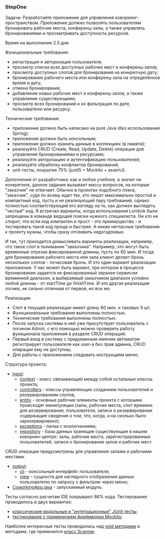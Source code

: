 ### StepOne

Задача: Разработайте приложение для управления коворкинг-пространством. Приложение должно позволять пользователям 
бронировать рабочие места, конференц-залы, а также управлять бронированиями и просматривать доступность ресурсов.

Время на выполнение 2.5 дня.

Функциональные требования: 
- регистрация и авторизация пользователя; 
- просмотр списка всех доступных рабочих мест и конференц-залов; 
- просмотр доступных слотов для бронирования на конкретную дату; 
- бронирование рабочего места или конференц-зала на определённое время и дату; 
- отмена бронирования; 
- добавление новых рабочих мест и конференц-залов, а также управление существующими; 
- просмотр всех бронирований и их фильтрация по дате, пользователю или ресурсу.

Технические требования: 
- приложение должно быть написано на pure Java (без использования Spring); 
- приложение должно быть консольным;
- приложение должно хранить данные в коллекциях (в памяти);
- реализуйте CRUD (Create, Read, Update, Delete) операции для управления бронированиями и ресурсами; 
- реализуйте авторизацию и аутентификацию пользователей; 
- реализуйте обработку конфликтов бронирований; 
- unit-тесты, покрытие 75% (junit5 + Mockito + assertJ).

Дополнения от разработчика: как и любое учебное, а значит не конкретное, данное задание вызывает массу 
вопросов, на которые "заказчик" не отвечает. Обычно в проектах подобного плана, "заказчик", судя по всему 
ищет тех, кто пишет максимально простой и компактный код, пусть и не реализующий пару требований, однако 
полностью соответствующий его взгляду на то, как должен выглядеть "чистый" код. Я встречал варианты, когда 
использования Lombok были запрещены в команде ведущей поиски нужного специалиста. Ни кто не спорит, что если
код компактен и прост - это преимущество - и тестировать такой код проще и быстрее. А некие негласные 
требования к проекту нужны, чтобы сразу отсеивать недогадливых. 

И так, тут приходится домысливать варианты реализации, например, что такое слот в понимании "заказчика". 
Например, это могут быть временные отрезки фиксированной длинны, пусть по 60 мин. И тогда для бронирования 
рабочего места или зала клиент делает бронь нескольких слотов - почасовая бронь. И это один вариант реализации
приложения. У нас может быть вариант, при котором в процессе бронирования задается не фиксированный заранее 
сервисом временной диапазон, а выбираемый заказчиком диапазон условно любой длинны - от startTime до finishTime.
И это другая реализация логики, не сильно отличная от первой, но все же.  

Реализация:
- Слот в текущей реализации имеет длину 60 мин. и таковых 9 шт.
- Функциональные требования выполнены полностью.
- Технические требования выполнены полностью.
- После запуска системы в ней уже присутствует пользователь с логином Admin,
с его помощью можно проверить работу функционала приложения в разделе CRUD 
операций;
- Первый вход в систему с придуманным именем автоматом регистрирует пользователя
как user-a без прав админа, CRUD операции ему не доступны;
- Для работы с приложением следовать инструкциям меню;

Структура проекта:
- [input](https://github.com/JcoderPaul/Evolution_app_development/tree/master/StepOne/src/main/java/me/oldboy/input):
  - [context](https://github.com/JcoderPaul/Evolution_app_development/tree/master/StepOne/src/main/java/me/oldboy/input/context) - класс связывающий между собой остальные классы проекта;
  - [controllers](https://github.com/JcoderPaul/Evolution_app_development/tree/master/StepOne/src/main/java/me/oldboy/input/controllers) - классы управляющие созданием пользователей и резервированием слотов;
  - [entity](https://github.com/JcoderPaul/Evolution_app_development/tree/master/StepOne/src/main/java/me/oldboy/input/entity) - основные рабочие элементы проекта с которыми происходят манипуляции (залы, рабочие места, 
слот времени для резервирования, пользователи, записи о резервировании содержащие сведения о том, что, когда, 
и на сколько было зарезервировано);
  - [exceptions](https://github.com/JcoderPaul/Evolution_app_development/tree/master/StepOne/src/main/java/me/oldboy/input/exeptions) - папка с исключениями;
  - [repository](https://github.com/JcoderPaul/Evolution_app_development/tree/master/StepOne/src/main/java/me/oldboy/input/repository) - базы данных хранящие существующие в нашем коворкин-центре: залы, рабочие места, 
зарегистрированные пользователей, записи о бронировании залов и рабочих мест.

CRUD операции предусмотрены для управления залами и рабочими местами.

- [output](https://github.com/JcoderPaul/Evolution_app_development/tree/master/StepOne/src/main/java/me/oldboy/output):
  - [cli](https://github.com/JcoderPaul/Evolution_app_development/tree/master/StepOne/src/main/java/me/oldboy/output/cli) - консольный интерфейс пользователя;
  - [view](https://github.com/JcoderPaul/Evolution_app_development/tree/master/StepOne/src/main/java/me/oldboy/output/view) - сущности для наглядного отображения данных пользователю по запросу с фильтром через меню;
- [CoworkingApp.java](https://github.com/JcoderPaul/Evolution_app_development/blob/master/StepOne/src/main/java/me/oldboy/CoworkingApp.java) - запускаемый модуль.

Тесты согласно расчетам IDE покрывают 86% кода. 
Тестирование проводилось в двух вариантах: 
- [классические модульные и "интеграционные" JUnit тесты](https://github.com/JcoderPaul/Evolution_app_development/tree/master/StepOne/src/test/java/me/oldboy/junit);
- [тестирование с применением фреймворка Mockito](https://github.com/JcoderPaul/Evolution_app_development/tree/master/StepOne/src/test/java/me/oldboy/mockito);

Наиболее интересные тесты проводились над [void методами](https://github.com/JcoderPaul/Evolution_app_development/blob/master/StepOne/src/test/java/me/oldboy/mockito/output/view/AllPlacesViewMockitoTest.java) и методами, где применялся [класс Scanner](https://github.com/JcoderPaul/Evolution_app_development/tree/master/StepOne/src/test/java/me/oldboy/junit/output/cli/items).
